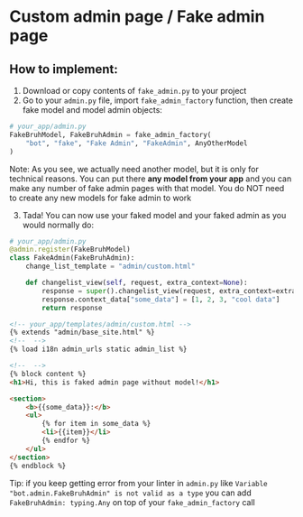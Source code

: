 # Custom admin page / Fake admin page

## How to implement:

1. Download or copy contents of `fake_admin.py` to your project
2. Go to your `admin.py` file, import `fake_admin_factory` function, then create fake model and model admin objects:

```python
# your_app/admin.py
FakeBruhModel, FakeBruhAdmin = fake_admin_factory(
    "bot", "fake", "Fake Admin", "FakeAdmin", AnyOtherModel
)
```

Note: As you see, we actually need another model, but it is only for technical reasons. You can put there **any model from your app** and you can make any number of fake admin pages with that model. You do NOT need to create any new models for fake admin to work

3. Tada! You can now use your faked model and your faked admin as you would normally do:

```python
# your_app/admin.py
@admin.register(FakeBruhModel)
class FakeAdmin(FakeBruhAdmin):
    change_list_template = "admin/custom.html"

    def changelist_view(self, request, extra_context=None):
        response = super().changelist_view(request, extra_context=extra_context)
        response.context_data["some_data"] = [1, 2, 3, "cool data"]
        return response
```

```html
<!-- your_app/templates/admin/custom.html -->
{% extends "admin/base_site.html" %}
<!--  -->
{% load i18n admin_urls static admin_list %}

<!--  -->
{% block content %}
<h1>Hi, this is faked admin page without model!</h1>

<section>
    <b>{{some_data}}:</b>
    <ul>
        {% for item in some_data %}
        <li>{{item}}</li>
        {% endfor %}
    </ul>
</section>
{% endblock %}
```

Tip: if you keep getting error from your linter in `admin.py` like `Variable "bot.admin.FakeBruhAdmin" is not valid as a type` you can add `FakeBruhAdmin: typing.Any` on top of your `fake_admin_factory` call
